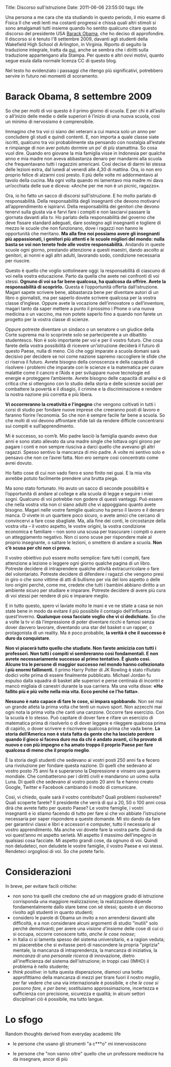 Title: Discorso sull'istruzione
Date:  2011-06-06 23:55:00
tags: life

Una persona a me cara che sta studiando in questo periodo, il mio esame di Fisica II che vedi lenti ma costanti progressi e chissà quali altri stimoli si sono amalgamati tutti insieme quando ho sentito qualcuno citare questo discorso del presidente USA [Barack Obama][1], che ho deciso di approfondire. Il discorso si è tenuto l'8 settembre 2009, davanti agli studenti della Wakefield High School di Arlington, in Virginia. Riporto di seguito la traduzione integrale, tratta da [qui][2], anche se sembra che i diritti sulla traduzione appartengano alla Stampa. Per questo e altri ovvi motivi, quanto segue esula dalla normale licenza CC di questo blog.

Nel testo ho evidenziato i passaggi che ritengo più significativi, potrebbero servire in futuro nei momenti di scoramento.

# Barack Obama, 8 settembre 2009 #

So che per molti di voi questo è il primo giorno di scuola. E per chi è all’asilo o all’inizio delle medie o delle superiori è l’inizio di una nuova scuola, così un minimo di nervosismo è comprensibile.

Immagino che tra voi ci siano dei veterani a cui manca solo un anno per concludere gli studi e quindi contenti. E, non importa a quale classe siate iscritti, qualcuno tra voi probabilmente sta pensando con nostalgia all’estate e rimpiange di non aver potuto dormire un po’ di più stamattina. So cosa vuol dire. Quando ero giovane la mia famiglia visse in Indonesia per qualche anno e mia madre non aveva abbastanza denaro per mandarmi alla scuola che frequentavano tutti i ragazzini americani. Così decise di darmi lei stessa delle lezioni extra, dal lunedì al venerdì alle 4,30 di mattina. Ora, io non ero proprio felice di alzarmi così presto. Il più delle volte mi addormentavo al tavolo della cucina. Ma ogni volta quando mi lamentavo mia madre mi dava un’occhiata delle sue e diceva: «Anche per me non è un picnic, ragazzo».

Ora, io ho fatto un sacco di discorsi sull’istruzione. E ho molto parlato di responsabilità. Della responsabilità degli insegnanti che devono motivarvi all’apprendimento e ispirarvi. Della responsabilità dei genitori che devono tenervi sulla giusta via e farvi fare i compiti e non lasciarvi passare la giornata davanti alla tv. Ho parlato della responsabilità del governo che deve fissare standard adeguati, dare sostegno agli insegnanti e togliere di mezzo le scuole che non funzionano, dove i ragazzi non hanno le opportunità che meritano. __Ma alla fine noi possiamo avere gli insegnanti più appassionati, i genitori più attenti e le scuole migliori del mondo: nulla basta se voi non tenete fede alle vostre responsabilità.__ Andando in queste scuole ogni giorno, prestando attenzione a questi maestri, dando ascolto ai genitori, ai nonni e agli altri adulti, lavorando sodo, condizione necessaria per riuscire.

Questo è quello che voglio sottolineare oggi: la responsabilità di ciascuno di voi nella vostra educazione. Parto da quella che avete nei confronti di voi stessi. __Ognuno di voi sa far bene qualcosa, ha qualcosa da offrire. Avete la responsabilità di scoprirlo.__ Questa è l’opportunità offerta dall’istruzione. Magari sapete scrivere bene, abbastanza bene per diventare autori di un libro o giornalisti, ma per saperlo dovete scrivere qualcosa per la vostra classe d’inglese. Oppure avete la vocazione dell’innovatore o dell’inventore, magari tanto da saper mettere a punto il prossimo i Phone o una nuova medicina o un vaccino, ma non potete saperlo fino a quando non farete un progetto per la vostra classe di scienze.

Oppure potreste diventare un sindaco o un senatore o un giudice della Corte suprema ma lo scoprirete solo se parteciperete a un dibattito studentesco. Non è solo importante per voi e per il vostro futuro. Che cosa farete della vostra possibilità di ricevere un’istruzione deciderà il futuro di questo Paese, nulla di meno. Ciò che oggi imparate a scuola domani sarà decisivo per decidere se noi come nazione sapremo raccogliere le sfide che ci riserva il futuro. Avrete bisogno della conoscenza e della capacità di risolvere i problemi che imparate con le scienze e la matematica per curare malattie come il cancro e l’Aids e per sviluppare nuove tecnologie ed energie e proteggere l’ambiente. Avrete bisogno delle capacità di analisi e di critica che si ottengono con lo studio della storia e delle scienze sociali per combattere la povertà e il disagio, il crimine e la discriminazione e rendere la nostra nazione più corretta e più libera.

__Vi occorreranno la creatività e l'ingegno__ che vengono coltivati in tutti i corsi di studio per fondare nuove imprese che creeranno posti di lavoro e faranno fiorire l’economia. So che non è sempre facile far bene a scuola. So che molti di voi devono affrontare sfide tali da rendere difficile concentrarsi sui compiti e sull’apprendimento.

Mi è successo, so com’è. Mio padre lasciò la famiglia quando avevo due anni e sono stato allevato da una madre single che lottava ogni girono per pagare i conti e non sempre riusciva a darci quello che avevano gli altri ragazzi. Spesso sentivo la mancanza di mio padre. A volte mi sentivo solo e pensavo che non ce l’avrei fatta. Non ero sempre così concentrato come avrei dovuto.

Ho fatto cose di cui non vado fiero e sono finito nei guai. E la mia vita avrebbe potuto facilmente prendere una brutta piega.

Ma sono stato fortunato. Ho avuto un sacco di seconde possibilità e l’opportunità di andare al college e alla scuola di legge e seguire i miei sogni. Qualcuno di voi potrebbe non godere di questi vantaggi. Può essere che nella vostra vita non ci siano adulti che vi appoggiano quanto avete bisogno. Magari nelle vostre famiglie qualcuno ha perso il lavoro e il denaro manca. O vivete in un quartiere poco sicuro, o avete amici che cercano di convincervi a fare cose sbagliate. Ma, alla fine dei conti, le circostanze della vostra vita – il vostro aspetto, le vostre origini, la vostra condizione economica e familiare – non sono una scusa per trascurare i compiti o avere un atteggiamento negativo. Non ci sono scuse per rispondere male al proprio insegnante, o saltare le lezioni, o smettere di andare a scuola. __Non c’è scusa per chi non ci prova.__

Il vostro obiettivo può essere molto semplice: fare tutti i compiti, fare attenzione a lezione o leggere ogni giorno qualche pagina di un libro. Potreste decidere di intraprendere qualche attività extracurricolare o fare del volontariato. Potreste decidere di difendere i ragazzi che vengono presi in giro o che sono vittime di atti di bullismo per via del loro aspetto o delle loro origini perché, come me, credete che tutti i bambini abbiano diritto a un ambiente sicuro per studiare e imparare. Potreste decidere di avere più cura di voi stessi per rendere di più e imparare meglio.

E in tutto questo, spero vi laviate molto le mani e ve ne stiate a casa se non state bene in modo da evitare il più possibile il contagio dell’influenza quest’inverno. __Qualunque cosa facciate voglio che vi ci dedichiate.__ So che a volte la tv vi dà l’impressione di poter diventare ricchi e famosi senza dover davvero lavorare, diventando una star del basket o un rapper, o protagonista di un reality. Ma è poco probabile, __la verità è che il successo è duro da conquistare__.

__Non vi piacerà tutto quello che studiate. Non farete amicizia con tutti i professori. Non tutti i compiti vi sembreranno così fondamentali. E non avrete necessariamente successo al primo tentativo. È giusto così. Alcune tra le persone di maggior successo nel mondo hanno collezionato i più enormi fallimenti.__ Il primo Harry Potter di JK Rowling è stato rifiutato dodici volte prima di essere finalmente pubblicato. Michael Jordan fu espulso dalla squadra di basket alle superiori e perse centinaia di incontri e mancò migliaia di canestri durante la sua carriera. Ma una volta disse: __«Ho fallito più e più volte nella mia vita. Ecco perché ce l’ho fatta»__.

__Nessuno è nato capace di fare le cose, si impara sgobbando__. Non sei mai un grande atleta la prima volta che tenti un nuovo sport. Non azzecchi mai ogni nota la prima volta che canti una canzone. Occorre fare esercizio. Con la scuola è lo stesso. Può capitare di dover fare e rifare un esercizio di matematica prima di risolverlo o di dover leggere e rileggere qualcosa prima di capirlo, o dover scrivere e riscrivere qualcosa prima che vada bene. __La storia dell’America non è stata fatta da gente che ha lasciato perdere quando il gioco si faceva duro ma da chi è andato avanti, ci ha provato di nuovo e con più impegno e ha amato troppo il proprio Paese per fare qualcosa di meno che il proprio meglio__.

È la storia degli studenti che sedevano ai vostri posti 250 anni fa e fecero una rivoluzione per fondare questa nazione. Di quelli che sedevano al vostro posto 75 anni fa e superarono la Depressione e vinsero una guerra mondiale. Che combatterono per i diritti civili e mandarono un uomo sulla Luna. Di quelli che sedevano al vostro posto 20 anni fa e hanno creato Google, Twitter e Facebook cambiando il modo di comunicare.

Così, vi chiedo, quale sarà il vostro contributo? Quali problemi risolverete? Quali scoperte farete? Il presidente che verrà di qui a 20, 50 o 100 anni cosa dirà che avrete fatto per questo Paese? Le vostre famiglie, i vostri insegnanti e io stiamo facendo di tutto per fare sì che voi abbiate l’istruzione necessaria per saper rispondere a queste domande. Mi sto dando da fare per garantirvi classi e libri e accessori e computer, tutto il necessario al vostro apprendimento. Ma anche voi dovete fare la vostra parte. Quindi da voi quest’anno mi aspetto serietà. Mi aspetto il massimo dell’impegno in qualsiasi cosa facciate. Mi aspetto grandi cose, da ognuno di voi. Quindi non deludeteci, non deludete le vostre famiglie, il vostro Paese e voi stessi. Rendeteci orgogliosi di voi. So che potete farlo.

# Considerazioni #
In breve, per evitare facili critiche:

* non sono tra quelli che credono che ad un maggiore grado di istruzione corrisponda una maggiore realizzazione; la realizzazione dipende fondamentalmente dallo stare bene con sé stessi; questo è un discorso rivolto agli studenti in quanto studenti;
* considero le parole di Obama un invito a non arrendersi davanti alle difficoltà, e a non considerare alcuni argomenti di studio "inutili" solo perché demotivanti; per avere una _visione d'insieme_ delle cose di cui ci si occupa, occorre conoscere tutto, _anche le cose noiose_;
* in Italia ci si lamenta spesso del sistema universitario, e a ragion veduta; mi piacerebbe che si evitasse però di nascondere la propria "pigrizia" mentale, la mancanza di intraprendenza, la mancanza di iniziativa, la _mancanza di una personale ricerca_ di innovazione, dietro all'inefficienza del sistema dell'istruzione; in troppi casi (IMHO) il problema è nello studente;
* _think positive_: in tutta questa disperazione, diamoci una botta: approfittiamo della mancanza di mezzi per tirare fuori il nostro _meglio_, per far vedere che una via internazionale è possibile, e che _le cose si possono fare, e per bene_; sostituiamo approssimazione, incertezza e sufficienza con precisione, sicurezza e qualità; in alcuni settori disciplinari ciò è possibile, ma tutto langue.

# Lo sfogo #
Random thoughts derived from everyday academic life

* le persone che usano gli strumenti "a c***o" mi innervosiscono
* le persone che "non vanno oltre" quello che un professore mediocre ha da insegnare, ancor di più

   [1]: https://en.wikipedia.org/wiki/Barack_Obama
   [2]: http://studiobaroni.wordpress.com/2009/09/10/obama-discorso-studenti-2009/

